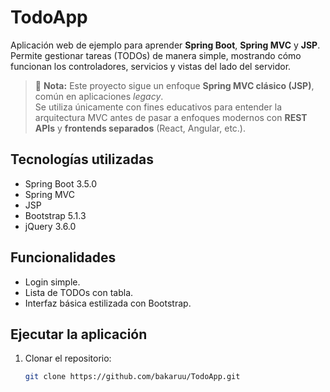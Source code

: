 # TodoApp

Aplicación web de ejemplo para aprender **Spring Boot**, **Spring MVC** y **JSP**.  
Permite gestionar tareas (TODOs) de manera simple, mostrando cómo funcionan los controladores, servicios y vistas del lado del servidor.

> 🧠 **Nota:** Este proyecto sigue un enfoque **Spring MVC clásico (JSP)**, común en aplicaciones *legacy*.  
> Se utiliza únicamente con fines educativos para entender la arquitectura MVC antes de pasar a enfoques modernos con **REST APIs** y **frontends separados** (React, Angular, etc.).


## Tecnologías utilizadas

- Spring Boot 3.5.0
- Spring MVC
- JSP
- Bootstrap 5.1.3
- jQuery 3.6.0


## Funcionalidades

- Login simple.
- Lista de TODOs con tabla.
- Interfaz básica estilizada con Bootstrap.

## Ejecutar la aplicación

1. Clonar el repositorio:
   ```bash
   git clone https://github.com/bakaruu/TodoApp.git
